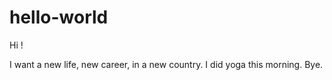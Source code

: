 # hello-world

Hi !

I want a new life, new career, in a new country. I did yoga this morning. Bye.
